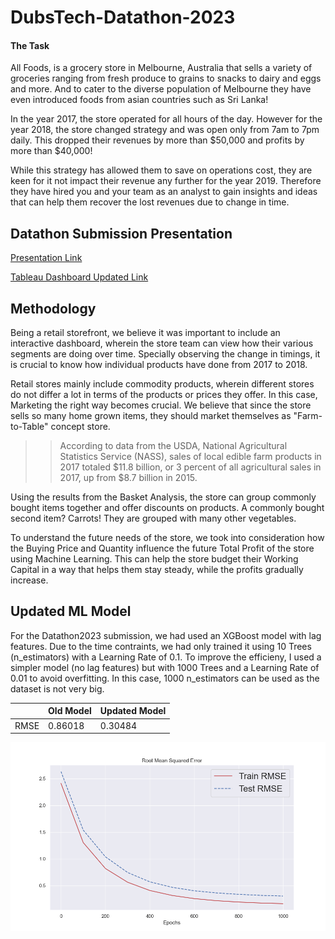 # DubsTech-Datathon-2023

#### The Task

All Foods, is a grocery store in Melbourne, Australia that sells a variety of groceries ranging from fresh produce to grains to snacks to dairy and eggs and more. And to cater to the diverse population of Melbourne they have even introduced foods from asian countries such as Sri Lanka! 

In the year 2017, the store operated for all hours of the day. However for the year 2018, the store changed strategy and was open only from 7am to 7pm daily. This dropped their revenues by more than $50,000 and profits by more than $40,000!

While this strategy has allowed them to save on operations cost, they are keen for it not impact their revenue any further for the year 2019. Therefore they have hired you and your team as an analyst to gain insights and ideas that can help them recover the lost revenues due to change in time. 

## Datathon Submission Presentation

[Presentation Link](https://docs.google.com/presentation/d/1nb3SO0GwrA2altb8U1LN08yKqxB0s_uy4rKRcNzoAgo/edit?usp=sharing)

[Tableau Dashboard Updated Link](https://public.tableau.com/views/OrcaCorps_RetailAnalysis_16774575377730/ProductAnalysisYoY?:language=en-US&publish=yes&:display_count=n&:origin=viz_share_link)


## Methodology

Being a retail storefront, we believe it was important to include an interactive dashboard, wherein the store team can view how their various segments are doing over time. Specially observing the change in timings, it is crucial to know how individual products have done from 2017 to 2018. 

Retail stores mainly include commodity products, wherein different stores do not differ a lot in terms of the products or prices they offer. In this case, Marketing the right way becomes crucial. We believe that since the store sells so many home grown items, they should market themselves as "Farm-to-Table" concept store.

>>According to data from the USDA, National Agricultural Statistics Service (NASS), sales of local edible farm products in 2017 totaled $11.8 billion, or 3 percent of all agricultural sales in 2017, up from $8.7 billion in 2015.

Using the results from the Basket Analysis, the store can group commonly bought items together and offer discounts on products. A commonly bought second item? Carrots! They are grouped with many other vegetables.

To understand the future needs of the store, we took into consideration how the Buying Price and Quantity influence the future Total Profit of the store using Machine Learning. This can help the store budget their Working Capital in a way that helps them stay steady, while the profits gradually increase.

## Updated ML Model

For the Datathon2023 submission, we had used an XGBoost model with lag features. Due to the time contraints, we had only trained it using 10 Trees (n_estimators) with a Learning Rate of 0.1.
To improve the efficieny, I used a simpler model (no lag features) but with 1000 Trees and a Learning Rate of 0.01 to avoid overfitting. In this case, 1000 n_estimators can be used as the dataset is not very big. 

|      |   Old Model   | Updated Model |
| -----| ------------- | ------------- |
| RMSE |    0.86018    |    0.30484    |


<p align="left">
  <img src="XGBoost_RMSE.png" width="850" title="XGBoost">
</p>
